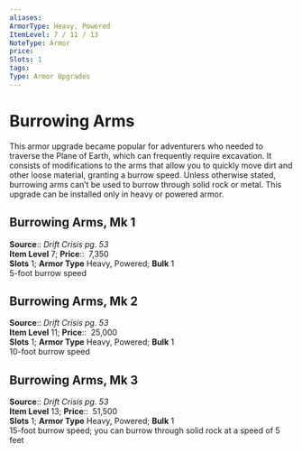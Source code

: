 ```yaml
---
aliases: 
ArmorType: Heavy, Powered
ItemLevel: 7 / 11 / 13
NoteType: Armor
price:  
Slots: 1
tags: 
Type: Armor Upgrades
---
```


# Burrowing Arms

This armor upgrade became popular for adventurers who needed to traverse the Plane of Earth, which can frequently require excavation. It consists of modifications to the arms that allow you to quickly move dirt and other loose material, granting a burrow speed. Unless otherwise stated, burrowing arms can’t be used to burrow through solid rock or metal. This upgrade can be installed only in heavy or powered armor.  

## Burrowing Arms, Mk 1

**Source**:: _Drift Crisis pg. 53_  
**Item Level** 7;
**Price**::  7,350  
**Slots** 1; **Armor Type** Heavy, Powered; **Bulk** 1  
5-foot burrow speed  

## Burrowing Arms, Mk 2

**Source**:: _Drift Crisis pg. 53_  
**Item Level** 11;
**Price**::  25,000  
**Slots** 1; **Armor Type** Heavy, Powered; **Bulk** 1  
10-foot burrow speed  
  

## Burrowing Arms, Mk 3

**Source**:: _Drift Crisis pg. 53_  
**Item Level** 13;
**Price**::  51,500  
**Slots** 1; **Armor Type** Heavy, Powered; **Bulk** 1  
15-foot burrow speed; you can burrow through solid rock at a speed of 5 feet
